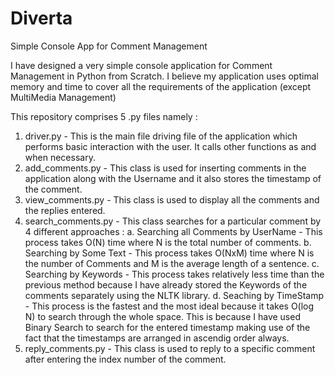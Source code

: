 # Diverta
Simple Console App for Comment Management

I have designed a very simple console application for Comment Management in Python from Scratch.
I believe my application uses optimal memory and time to cover all the requirements of the application (except MultiMedia Management)

This repository comprises 5 .py files namely :

1. driver.py - This is the main file driving file of the application which performs basic interaction with the user. It calls other functions as and when necessary.
2. add_comments.py - This class is used for inserting comments in the application along with the Username and it also stores the timestamp of the comment.
3. view_comments.py - This class is used to display all the comments and the replies entered.
4. search_comments.py - This class searches for a particular comment by 4 different approaches :
                        a. Searching all Comments by UserName - This process takes O(N) time where N is the total number of comments.
                        b. Searching by Some Text - This process takes O(NxM) time where N is the number of Comments and M is the average length of a sentence.
                        c. Searching by Keywords - This process takes relatively less time than the previous method because I have already stored the Keywords of the comments                                                        separately using the NLTK library.
                        d. Seaching by TimeStamp - This process is the fastest and the most ideal because it takes O(log N) to search through the whole space. This is because I                                                      have used Binary Search to search for the entered timestamp making use of the fact that the timestamps are arranged in ascendig                                                      order always. 
5. reply_comments.py - This class is used to reply to a specific comment after entering the index number of the comment.
